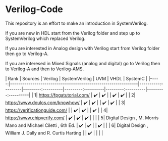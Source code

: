 # Verilog-Code
This repository is an effort to make an introduction in SystemVerilog.

If you are new in HDL start from the Verilog folder and step up to SystemVerilog which replaced Verilog.

If you are interested in Analog design with Verilog start from Verilog folder then go to Verilog-A.

If you are interesed in Mixed Signals (analog and digital) go to Verilog then to Verilog-A and then to Verilog-AMS.


| Rank |                          Sources                              |       Verilog      |    SystemVerilog   |        UVM         |        VHDL        |      SystemC       | 
|-----:|---------------------------------------------------------------|----------:---------|---------:----------|---------:----------|---------:----------|---------:----------| 
|     1| https://fpgatutorial.com/                                     | :heavy_check_mark: | :heavy_check_mark: |                    | :heavy_check_mark: | :heavy_check_mark: | 
|     2| https://www.doulos.com/knowhow/                               | :heavy_check_mark: | :heavy_check_mark: |                    | :heavy_check_mark: | :heavy_check_mark: | 
|     3| https://verificationguide.com/                                |                    | :heavy_check_mark: | :heavy_check_mark: |                    | :heavy_check_mark: | 
|     4| https://www.chipverify.com/                                   | :heavy_check_mark: | :heavy_check_mark: | :heavy_check_mark: |                    |                    | 
|     5| Digital Design , M. Morris Mano and Michael Ciletti , 6th Ed. | :heavy_check_mark: | :heavy_check_mark: |                    | :heavy_check_mark: |                    | 
|     6| Digital Design , William J. Dally and R. Curtis Harting       |                    | :heavy_check_mark: |                    |                    |                    | 
